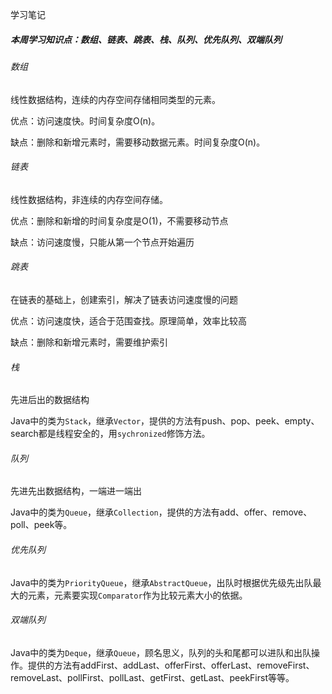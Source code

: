 学习笔记

##### 本周学习知识点：数组、链表、跳表、栈、队列、优先队列、双端队列

###### 数组

线性数据结构，连续的内存空间存储相同类型的元素。

优点：访问速度快。时间复杂度O(n)。

缺点：删除和新增元素时，需要移动数据元素。时间复杂度O(n)。

###### 链表

线性数据结构，非连续的内存空间存储。

优点：删除和新增的时间复杂度是O(1)，不需要移动节点

缺点：访问速度慢，只能从第一个节点开始遍历

###### 跳表

在链表的基础上，创建索引，解决了链表访问速度慢的问题

优点：访问速度快，适合于范围查找。原理简单，效率比较高

缺点：删除和新增元素时，需要维护索引

###### 栈

先进后出的数据结构

Java中的类为`Stack`，继承`Vector`，提供的方法有push、pop、peek、empty、search都是线程安全的，用`sychronized`修饰方法。

###### 队列

先进先出数据结构，一端进一端出

Java中的类为`Queue`，继承`Collection`，提供的方法有add、offer、remove、poll、peek等。

###### 优先队列

Java中的类为`PriorityQueue`，继承`AbstractQueue`，出队时根据优先级先出队最大的元素，元素要实现`Comparator`作为比较元素大小的依据。

###### 双端队列

Java中的类为`Deque`，继承`Queue`，顾名思义，队列的头和尾都可以进队和出队操作。提供的方法有addFirst、addLast、offerFirst、offerLast、removeFirst、removeLast、pollFirst、pollLast、getFirst、getLast、peekFirst等等。

